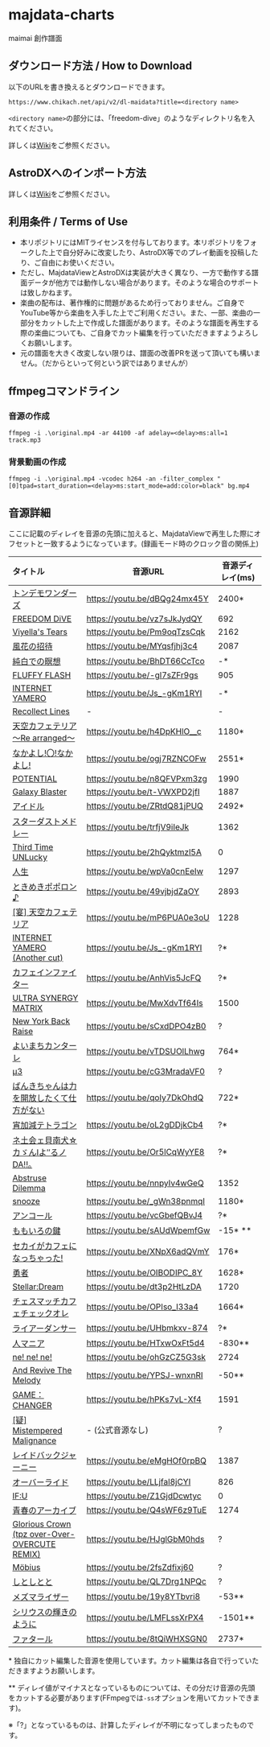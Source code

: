 # majdata-charts

maimai 創作譜面

## ダウンロード方法 / How to Download

以下のURLを書き換えるとダウンロードできます。

```
https://www.chikach.net/api/v2/dl-maidata?title=<directory name>
```

`<directory name>`の部分には、「freedom-dive」のようなディレクトリ名を入れてください。

詳しくは[Wiki](https://github.com/chika3742/majdata-charts/wiki/%E3%83%80%E3%82%A6%E3%83%B3%E3%83%AD%E3%83%BC%E3%83%89%E6%96%B9%E6%B3%95)をご参照ください。

## AstroDXへのインポート方法

詳しくは[Wiki](https://github.com/chika3742/majdata-charts/wiki/AstroDXへのインポート方法)をご参照ください。

## 利用条件 / Terms of Use

- 本リポジトリにはMITライセンスを付与しております。本リポジトリをフォークした上で自分好みに改変したり、AstroDX等でのプレイ動画を投稿したり、ご自由にお使いください。
- ただし、MajdataViewとAstroDXは実装が大きく異なり、一方で動作する譜面データが他方では動作しない場合があります。そのような場合のサポートは致しかねます。
- 楽曲の配布は、著作権的に問題があるため行っておりません。ご自身でYouTube等から楽曲を入手した上でご利用ください。また、一部、楽曲の一部分をカットした上で作成した譜面があります。そのような譜面を再生する際の楽曲についても、ご自身でカット編集を行っていただきますようよろしくお願いします。
- 元の譜面を大きく改変しない限りは、譜面の改善PRを送って頂いても構いません。（だからといって何という訳ではありませんが）

## ffmpegコマンドライン

### 音源の作成

```
ffmpeg -i .\original.mp4 -ar 44100 -af adelay=<delay>ms:all=1 track.mp3
```

### 背景動画の作成

```
ffmpeg -i .\original.mp4 -vcodec h264 -an -filter_complex "[0]tpad=start_duration=<delay>ms:start_mode=add:color=black" bg.mp4
```

## 音源詳細

ここに記載のディレイを音源の先頭に加えると、MajdataViewで再生した際にオフセットと一致するようになっています。(録画モード時のクロック音の関係上)

| タイトル                                                                                       | 音源URL                        | 音源ディレイ(ms) |
|:-------------------------------------------------------------------------------------------|------------------------------|------------|
| [トンデモワンダーズ](tondemo-wonders/maidata.txt)                                                   | https://youtu.be/dBQg24mx45Y | 2400*      |
| [FREEDOM DiVE](freedom-dive/maidata.txt)                                                   | https://youtu.be/vz7sJkJydQY | 692        |
| [Viyella's Tears](viyellas-tears/maidata.txt)                                              | https://youtu.be/Pm9oqTzsCqk | 2162       |
| [風花の招待](invitation-of-windblume/maidata.txt)                                               | https://youtu.be/MYqsfjhj3c4 | 2087       |
| [純白での瞑想](contemplation-in-snow/maidata.txt)                                                | https://youtu.be/BhDT66CcTco | -*         |
| [FLUFFY FLASH](fluffy-flash/maidata.txt)                                                   | https://youtu.be/-gl7sZFr9gs | 905        |
| [INTERNET YAMERO](internet-yamero/maidata.txt)                                             | https://youtu.be/Js_-gKm1RYI | -*         |
| [Recollect Lines](recollect-lines/maidata.txt)                                             | -                            | -          |
| [天空カフェテリア ～Re arranged～](tenkucafeteria-re-arranged/maidata.txt)                           | https://youtu.be/h4DpKHlO__c | 1180*      |
| [なかよし!〇!なかよし!](./nakayoshi-maru-nakayoshi/maidata.txt)                                     | https://youtu.be/ogj7RZNCOFw | 2551*      |
| [POTENTIAL](./potential/maidata.txt)                                                       | https://youtu.be/n8QFVPxm3zg | 1990       |
| [Galaxy Blaster](./galaxy-blaster/maidata.txt)                                             | https://youtu.be/t-VWXPD2jfI | 1887       |
| [アイドル](./idol/maidata.txt)                                                                 | https://youtu.be/ZRtdQ81jPUQ | 2492*      |
| [スターダストメドレー](./stardust-medley/maidata.txt)                                                | https://youtu.be/trfjV9iIeJk | 1362       |
| [Third Time UNLucky](./third-time-unlucky/maidata.txt)                                     | https://youtu.be/2hQyktmzl5A | 0          |
| [人生](./jinsei/maidata.txt)                                                                 | https://youtu.be/wpVa0cnEeIw | 1297       |
| [ときめきポポロン♪](./tokimeki-poporon/maidata.txt)                                                | https://youtu.be/49vjbjdZaOY | 2893       |
| [\[宴\] 天空カフェテリア](./tenkuucafeteria/maidata.txt)                                            | https://youtu.be/mP6PUA0e3oU | 1228       |
| [INTERNET YAMERO (Another cut)](./internet-yamero-another-cut/maidata.txt)                 | https://youtu.be/Js_-gKm1RYI | ?*         |
| [カフェインファイター](./caffeine-fighter/maidata.txt)                                               | https://youtu.be/AnhVis5JcFQ | ?*         |
| [ULTRA SYNERGY MATRIX](./ultra-synergy-matrix/maidata.txt)                                 | https://youtu.be/MwXdvTf64Is | 1500       |
| [New York Back Raise](./new-york-back-raise/maidata.txt)                                   | https://youtu.be/sCxdDPO4zB0 | ?          |
| [よいまちカンターレ](./yoimachi-cantare/maidata.txt)                                                | https://youtu.be/vTDSUOlLhwg | 764*       |
| [μ3](./mu-3/maidata.txt)                                                                   | https://youtu.be/cG3MradaVF0 | ?          |
| [ばんきちゃんは力を開放したくて仕方がない](./banki-chan-ha-chikara-wo-kaihou-sitakute-sikataganai/maidata.txt) | https://youtu.be/qoIy7DkOhdQ | 722*       |
| [宵加減テトラゴン](./yoikagen-tetragon/maidata.txt)                                                | https://youtu.be/oL2gDDjkCb4 | ?*         |
| [ネ土会ェ貝南犬☆カゞんIよ″るノDA!!｡](./shakai-kouken-ganbaru-noda/maidata.txt)                          | https://youtu.be/Or5lCqWyYE8 | ?*         |
| [Abstruse Dilemma](./abstruse-dilemma/maidata.txt)                                         | https://youtu.be/nnpyIv4wGeQ | 1352       |
| [snooze](./snooze/maidata.txt)                                                             | https://youtu.be/_gWn38pnmqI | 1180*      |
| [アンコール](./encore/maidata.txt)                                                              | https://youtu.be/vcGbefQBvJ4 | ?*         |
| [ももいろの鍵](./the-peachy-key/maidata.txt)                                                     | https://youtu.be/sAUdWpemfGw | -15* **    |
| [セカイがカフェになっちゃった!](./the-world-became-a-cafe/maidata.txt)                                   | https://youtu.be/XNpX6adQVmY | 176*       |
| [勇者](./yuusha/maidata.txt)                                                                 | https://youtu.be/OIBODIPC_8Y | 1628*      |
| [Stellar:Dream](./stellar-dream/maidata.txt)                                               | https://youtu.be/dt3p2HtLzDA | 1720       |
| [チェスマッチカフェチェックオレ](./chess-match-cafe-check-au-lait/maidata.txt)                            | https://youtu.be/OPIso_I33a4 | 1664*      |
| [ライアーダンサー](./lier-dancer/maidata.txt)                                                      | https://youtu.be/UHbmkxv-874 | ?*         |
| [人マニア](./human-mania/maidata.txt)                                                          | https://youtu.be/HTxwOxFt5d4 | -830**     |
| [ne! ne! ne!](./ne-ne-ne/maidata.txt)                                                      | https://youtu.be/ohGzCZ5G3sk | 2724       |
| [And Revive The Melody](./and-revive-the-melody/maidata.txt)                               | https://youtu.be/YPSJ-wnxnRI | -50**      |
| [GAME：CHANGER](./game-changer/maidata.txt)                                                 | https://youtu.be/hPKs7vL-Xf4 | 1591       |
| [\[疑\] Mistempered Malignance](./mistempered-malignance-utage/maidata.txt)                 | - (公式音源なし)                   | ?          |
| [レイドバックジャーニー](./laid-back-journey/maidata.txt)                                             | https://youtu.be/eMgHOf0rpBQ | 1387       |
| [オーバーライド](./override/maidata.txt)                                                          | https://youtu.be/LLjfal8jCYI | 826        |
| [IF:U](./if-u/maidata.txt)                                                                 | https://youtu.be/Z1GjdDcwtyc | 0          |
| [青春のアーカイブ](./archive-of-youth/maidata.txt)                                                 | https://youtu.be/Q4sWF6z9TuE | 1274       |
| [Glorious Crown (tpz over-Over-OVERCUTE REMIX)](./glorious-crown-tpzrmx/maidata.txt)       | https://youtu.be/HJglGbM0hds | ?          |
| [Möbius](./möbius/maidata.txt)                                                             | https://youtu.be/2fsZdfixj60 | ?          |
| [しとしとと](./sitositoto/maidata.txt)                                                          | https://youtu.be/QL7Drg1NPQc | ?          |
| [メズマライザー](./mesmerizer/maidata.txt)                                                        | https://youtu.be/19y8YTbvri8 | -53**      |
| [シリウスの輝きのように](./as-the-shine-of-sirius/maidata.txt)                                        | https://youtu.be/LMFLssXrPX4 | -1501**    |                                                                                           |                              |            |
| [ファタール](./fatal/maidata.txt)                                                               | https://youtu.be/8tQiWHXSGN0 | 2737*      |

\* 独自にカット編集した音源を使用しています。カット編集は各自で行っていただきますようお願いします。

\*\* ディレイ値がマイナスとなっているものについては、その分だけ音源の先頭をカットする必要があります(FFmpegでは`-ss`オプションを用いてカットできます)。

※「?」となっているものは、計算したディレイが不明になってしまったものです。

